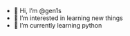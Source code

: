 - 👋 Hi, I’m @gen1s
- 👀 I’m interested in learning new things
- 🌱 I’m currently learning python

<!---
gen1s/gen1s is a ✨ special ✨ repository because its `README.md` (this file) appears on your GitHub profile.
You can click the Preview link to take a look at your changes.
--->
